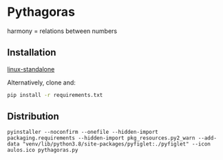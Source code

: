# Pythagoras
harmony = relations between numbers

## Installation
[linux-standalone](https://drive.google.com/uc?export=download&id=1Y2efsxE8QwaZ1zdd3UjLRBcphFtaeD7W)

Alternatively, clone and:
```sh
pip install -r requirements.txt
```

## Distribution
```
pyinstaller --noconfirm --onefile --hidden-import packaging.requirements --hidden-import pkg_resources.py2_warn --add-data "venv/lib/python3.8/site-packages/pyfiglet:./pyfiglet" --icon aulos.ico pythagoras.py
```